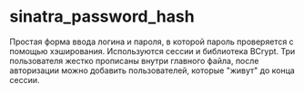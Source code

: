 # sinatra_password_hash

Простая форма ввода логина и пароля, в которой пароль проверяется с помощью хэширования. Используются сессии и библиотека BCrypt. Три пользователя жестко прописаны внутри главного файла, после авторизации можно добавить пользователей, которые "живут" до конца сессии.
